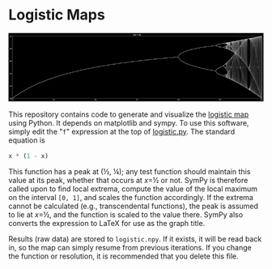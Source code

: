 # Logistic Maps

![The Logistic Map](thumbnail.png "The Logistic Map")

This repository contains code to generate and visualize the [logistic
map](https://en.wikipedia.org/wiki/Logistic_map) using Python. It
depends on matplotlib and sympy. To use this software, simply edit the
"`f`" expression at the top of [logistic.py](logistic.py). The standard
equation is

``` python
x * (1 - x)
```

This function has a peak at (½, ¼); any test function should maintain
this value at its peak, whether that occurs at *x*=½ or not. SymPy is
therefore called upon to find local extrema, compute the value of the
local maximum on the interval `[0, 1]`, and scales the function
accordingly. If the extrema cannot be calculated (e.g., transcendental
functions), the peak is assumed to lie at *x*=½, and the function is
scaled to the value there. SymPy also converts the expression to LaTeX
for use as the graph title.

Results (raw data) are stored to `logistic.npy`. If it exists, it will
be read back in, so the map can simply resume from previous iterations.
If you change the function or resolution, it is recommended that you
delete this file.
